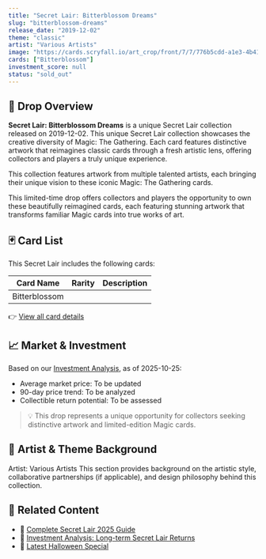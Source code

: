 ```yaml
---
title: "Secret Lair: Bitterblossom Dreams"
slug: "bitterblossom-dreams"
release_date: "2019-12-02"
theme: "classic"
artist: "Various Artists"
image: "https://cards.scryfall.io/art_crop/front/7/7/776b5cdd-a1e3-4b41-aeb4-d68f1dbaf56d.jpg?1745844276"
cards: ["Bitterblossom"]
investment_score: null
status: "sold_out"
---
```


## 💠 Drop Overview
**Secret Lair: Bitterblossom Dreams** is a unique Secret Lair collection released on 2019-12-02. This unique Secret Lair collection showcases the creative diversity of Magic: The Gathering. Each card features distinctive artwork that reimagines classic cards through a fresh artistic lens, offering collectors and players a truly unique experience.

This collection features artwork from multiple talented artists, each bringing their unique vision to these iconic Magic: The Gathering cards.

This limited-time drop offers collectors and players the opportunity to own these beautifully reimagined cards, each featuring stunning artwork that transforms familiar Magic cards into true works of art.

## 🃏 Card List
This Secret Lair includes the following cards:

| Card Name | Rarity | Description |
|-----------|---------|-------------|
| Bitterblossom |  |  |

👉 [View all card details](/cards?drop=bitterblossom-dreams)

## 📈 Market & Investment
Based on our [Investment Analysis](/investment/bitterblossom-dreams), as of 2025-10-25:
- Average market price: To be updated
- 90-day price trend: To be analyzed
- Collectible return potential: To be assessed

> 💡 This drop represents a unique opportunity for collectors seeking distinctive artwork and limited-edition Magic cards.

## 🎨 Artist & Theme Background
Artist: Various Artists
This section provides background on the artistic style, collaborative partnerships (if applicable), and design philosophy behind this collection.

## 🔗 Related Content
- 📰 [Complete Secret Lair 2025 Guide](/news/secret-lair-2025-complete-guide)
- 💼 [Investment Analysis: Long-term Secret Lair Returns](/investment)
- 🎃 [Latest Halloween Special](/drops/secret-scare-superdrop-2025)